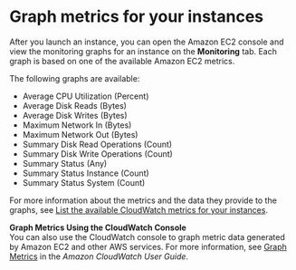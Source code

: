 # Graph metrics for your instances<a name="graphs-in-the-aws-management-console"></a>

After you launch an instance, you can open the Amazon EC2 console and view the monitoring graphs for an instance on the **Monitoring** tab\. Each graph is based on one of the available Amazon EC2 metrics\.

The following graphs are available:
+ Average CPU Utilization \(Percent\)
+ Average Disk Reads \(Bytes\)
+ Average Disk Writes \(Bytes\)
+ Maximum Network In \(Bytes\)
+ Maximum Network Out \(Bytes\)
+ Summary Disk Read Operations \(Count\)
+ Summary Disk Write Operations \(Count\)
+ Summary Status \(Any\)
+ Summary Status Instance \(Count\)
+ Summary Status System \(Count\)

For more information about the metrics and the data they provide to the graphs, see [List the available CloudWatch metrics for your instances](viewing_metrics_with_cloudwatch.md)\.

**Graph Metrics Using the CloudWatch Console**  
You can also use the CloudWatch console to graph metric data generated by Amazon EC2 and other AWS services\. For more information, see [Graph Metrics](https://docs.aws.amazon.com/AmazonCloudWatch/latest/monitoring/graph_metrics.html) in the *Amazon CloudWatch User Guide*\.